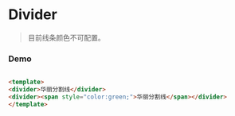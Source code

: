 # Divider

> 目前线条颜色不可配置。

### Demo

``` html

<template>
<divider>华丽分割线</divider>
<divider><span style="color:green;">华丽分割线</span></divider>
</template>
```